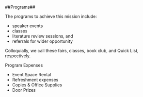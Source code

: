 ##Programs##

The programs to achieve this mission include:

* speaker events
* classes
* literature review sessions, and
* referrals for wider opportunity

Colloquially, we call these fairs, classes, book club, and Quick List, respectively.

Program Expenses

* Event Space Rental
* Refreshment expenses
* Copies & Office Supplies
* Door Prizes
